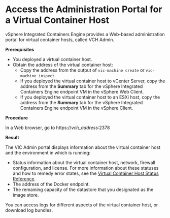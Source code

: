 # Access the Administration Portal for a Virtual Container Host #

vSphere Integrated Containers Engine provides a Web-based administration portal for virtual container hosts, called VCH Admin.

**Prerequisites**

- You deployed a virtual container host.
- Obtain the address of the virtual container host:
  - Copy the address from the output of `vic-machine create` or `vic-machine inspect`. 
  - If you deployed the virtual container host to vCenter Server, copy the address from the **Summary** tab for the vSphere Integrated Containers Engine endpoint VM in the vSphere Web Client.
  - If you deployed the virtual container host to an ESXi host, copy the address from the **Summary** tab for the vSphere Integrated Containers Engine endpoint VM in the vSphere Client.

**Procedure**

In a Web browser, go to https://<i>vch_address</i>:2378

**Result**

The VIC Admin portal displays information about the virtual container host and the environment in which is running:  

- Status information about the virtual container host, network,  firewall configuration, and license. For more information about these statuses and how to remedy error states, see the [Virtual Container Host Status Reference](vicadmin_status_ref.md).
- The address of the Docker endpoint.
- The remaining capacity of the datastore that you designated as the image store. 

You can access logs for different aspects of the virtual container host, or download log bundles.